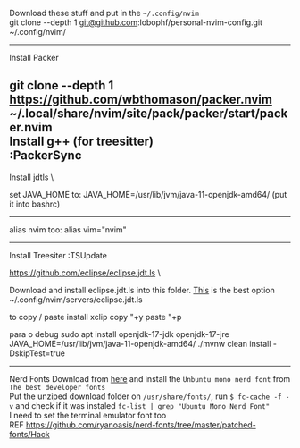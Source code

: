 Download these stuff and put in the `~/.config/nvim` \
git clone --depth 1 git@github.com:lobophf/personal-nvim-config.git ~/.config/nvim/

---

Install Packer

git clone --depth 1 https://github.com/wbthomason/packer.nvim ~/.local/share/nvim/site/pack/packer/start/packer.nvim \
Install g++ (for treesitter) \
:PackerSync
---

Install jdtls \

set JAVA_HOME to: JAVA_HOME=/usr/lib/jvm/java-11-openjdk-amd64/
(put it into bashrc)

---

alias nvim too:
alias vim="nvim"

---
Install Treesiter
:TSUpdate

https://github.com/eclipse/eclipse.jdt.ls \

Download and install eclipse.jdt.ls into this folder. [This](https://download.eclipse.org/jdtls/milestones/?d) is the best option
~/.config/nvim/servers/eclipse.jdt.ls

to copy / paste install xclip
copy "+y
paste "+p

para o debug
sudo apt install openjdk-17-jdk openjdk-17-jre \
JAVA_HOME=/usr/lib/jvm/java-11-openjdk-amd64/ ./mvnw clean install -DskipTest=true

---
Nerd Fonts
Download from [here](https://www.nerdfonts.com/#home) and install the `Unbuntu mono nerd font` from `The best developer fonts` \
Put the unziped download folder on `/usr/share/fonts/`, run `$ fc-cache -f -v` and check if it was instaled `fc-list | grep "Ubuntu Mono Nerd Font"` \
I need to set the terminal emulator font too \
REF https://github.com/ryanoasis/nerd-fonts/tree/master/patched-fonts/Hack
